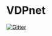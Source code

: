 # VDPnet

[![Gitter](https://badges.gitter.im/dthwaite/VDPnet.svg)](https://gitter.im/dthwaite/VDPnet?utm_source=badge&utm_medium=badge&utm_campaign=pr-badge&utm_content=badge)